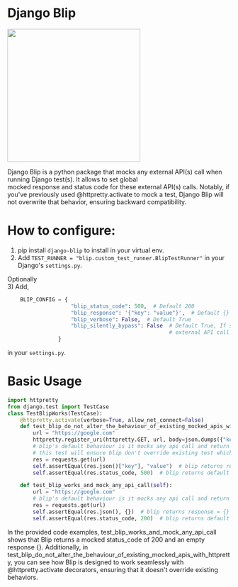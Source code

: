 # Django Blip
<img src="https://github.com/NeurlAP/Images/assets/105038093/c25be39a-16c0-4b80-ac64-e06cae172512" width="300">   

Django Blip is a python package that mocks any external API(s) call when running Django test(s). It allows to set global   
mocked response and status code for these external API(s) calls. Notably, if you've previously used @httpretty.activate 
to mock a test, Django Blip will not overwrite that behavior, ensuring backward compatibility.   


# How to configure: 
1) pip install `django-blip` to install in your virtual env.
2) Add `TEST_RUNNER = "blip.custom_test_runner.BlipTestRunner"` in your Django's `settings.py`.  

Optionally  
3) Add,  
```python
    BLIP_CONFIG = {
                    "blip_status_code": 500,  # Default 200
                    "blip_response": '{"key": "value"}',  # Default {}
                    "blip_verbose": False,  # Default True
                    "blip_silently_bypass": False  # Default True, If set to False, it will raise an exception if any
                                                   # external API call is encountered within the test
                }
```
   in your `settings.py`.
    
# Basic Usage

```python
import httpretty 
from django.test import TestCase
class TestBlipWorks(TestCase):
    @httpretty.activate(verbose=True, allow_net_connect=False)
    def test_blip_do_not_alter_the_behaviour_of_existing_mocked_apis_with_httpretty(self):
        url = "https://google.com"
        httpretty.register_uri(httpretty.GET, url, body=json.dumps({"key": "value"}), status=500)
        # blip's default behaviour is it mocks any api call and return status code = 200 and response={}
        # this test will ensure blip don't override existing test which is already decorated with @httpretty.activate
        res = requests.get(url)
        self.assertEqual(res.json()["key"], "value")  # blip returns response = {}
        self.assertEqual(res.status_code, 500)  # blip returns default 200 status code

    def test_blip_works_and_mock_any_api_call(self):
        url = "https://google.com"
        # blip's default behaviour is it mocks any api call and return status = 200 and response={}
        res = requests.get(url)
        self.assertEqual(res.json(), {})  # blip returns response = {}
        self.assertEqual(res.status_code, 200)  # blip returns default 200 status code
```

In the provided code examples, test_blip_works_and_mock_any_api_call shows that Blip returns a mocked status_code of 200 and an empty response {}. Additionally, in test_blip_do_not_alter_the_behaviour_of_existing_mocked_apis_with_httpretty, you can see how Blip is designed to work seamlessly with @httpretty.activate decorators, ensuring that it doesn't override existing behaviors.
